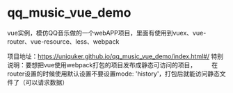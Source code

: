 # qq_music_vue_demo
vue实例，模仿QQ音乐做的一个webAPP项目，里面有使用到vuex、vue-router、vue-resource、less、webpack

项目地址：https://uniquker.github.io/qq_music_vue_demo/index.html#/
特别说明：要想把vue使用webpack打包的项目发布成静态可访问的项目，
         在router设置的时候使用默认设置不要设置mode: 'history'，打包后就能访问静态文件了（可以请求数据）
